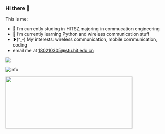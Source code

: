 ### Hi there 👋



This is me:

- 🔭 I’m currently studing in <span class = "mark" >HITSZ</span>,majoring in commucation engineering
- 🌱 I’m currently learning Python and wireless communication stuff
- ❥(^_-) My interests: wireless communication, mobile communication, coding
- email me at 180210305@stu.hit.edu.cn


![](https://visitor-badge.glitch.me/badge?page_id=wang-ting000.readme)

![info](https://github-readme-stats.vercel.app/api?username=wang-ting000&show_icons=true&count_private=true&hide=prs&theme=tokyonight)

   <img height="165" width="400" src="https://github-readme-stats.vercel.app/api/top-langs/?username=wang-ting000&layout=compact&langs_count=6&hide_border=true&hide=CSS" />
</a>

